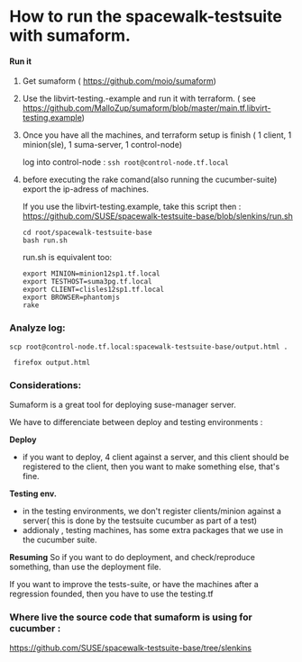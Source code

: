 # How to run the spacewalk-testsuite with sumaform.

#### Run it

1) Get sumaform ( https://github.com/moio/sumaform)


2) Use the libvirt-testing.-example and run it with terraform. ( see https://github.com/MalloZup/sumaform/blob/master/main.tf.libvirt-testing.example)


3) Once you have all the machines, and terraform setup is finish ( 1 client, 1 minion(sle), 1 suma-server, 1 control-node)
   
   log into control-node : ``` ssh root@control-node.tf.local ```
   
 
4) before executing the rake comand(also running the cucumber-suite) export the ip-adress of machines.

   If you use the libvirt-testing.example, take this script then :
   https://github.com/SUSE/spacewalk-testsuite-base/blob/slenkins/run.sh
   
   ```console
   cd root/spacewalk-testsuite-base
   bash run.sh
   ```
   run.sh is equivalent too:
   ```
   export MINION=minion12sp1.tf.local
   export TESTHOST=suma3pg.tf.local
   export CLIENT=clisles12sp1.tf.local
   export BROWSER=phantomjs
   rake
   ```
   
   
### Analyze log:
 
 ``` scp root@control-node.tf.local:spacewalk-testsuite-base/output.html . ```
 
 ``` firefox output.html```
 
 
 
 
### Considerations:

 
 Sumaform is a great tool for deploying suse-manager server.
 
 We have to differenciate between deploy and testing environments :
 
**Deploy**
 
 - if you want to deploy, 4 client against a server, and this client should be registered to the client, then you want to make something else, that's fine.
 
**Testing env.**
 
 - in the testing environments, we don't register clients/minion against a server( this is done by the testsuite cucumber as part of a test)
 - addionaly , testing machines, has some extra packages that we use in the cucumber suite.
 
 **Resuming**
 So if you want to do deployment, and check/reproduce something, than use the deployment file.
 
 If you want to improve the tests-suite, or have the machines after a regression founded, then you have to use the testing.tf
 
 
### Where live the source code that sumaform is using for cucumber : 
 
 https://github.com/SUSE/spacewalk-testsuite-base/tree/slenkins
 
 
 
